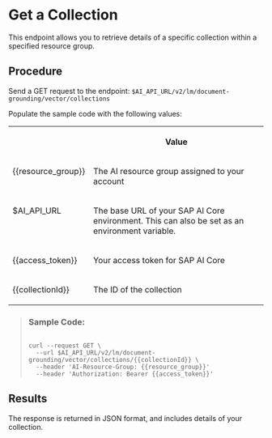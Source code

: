 <!-- copyed59697766884e7ca5fdebf0f19349c2 -->

# Get a Collection

This endpoint allows you to retrieve details of a specific collection within a specified resource group.



## Procedure

Send a GET request to the endpoint: `$AI_API_URL/v2/lm/document-grounding/vector/collections`

Populate the sample code with the following values:


<table>
<tr>
<th valign="top">

 

</th>
<th valign="top">

Value

</th>
</tr>
<tr>
<td valign="top">

\{\{resource\_group\}\}

</td>
<td valign="top">

The AI resource group assigned to your account

</td>
</tr>
<tr>
<td valign="top">

$AI\_API\_URL

</td>
<td valign="top">

The base URL of your SAP AI Core environment. This can also be set as an environment variable.

</td>
</tr>
<tr>
<td valign="top">

\{\{access\_token\}\}

</td>
<td valign="top">

Your access token for SAP AI Core

</td>
</tr>
<tr>
<td valign="top">

\{\{collectionId\}\}

</td>
<td valign="top">

The ID of the collection

</td>
</tr>
</table>

 > ### Sample Code:  
> ```
> 
> curl --request GET \  
>   --url $AI_API_URL/v2/lm/document-grounding/vector/collections/{{collectionId}} \
>   --header 'AI-Resource-Group: {{resource_group}}'
>   --header 'Authorization: Bearer {{access_token}}' 
> ```

 

<a name="copyed59697766884e7ca5fdebf0f19349c2__result_x1n_pnx_vfc"/>

## Results

The response is returned in JSON format, and includes details of your collection.

